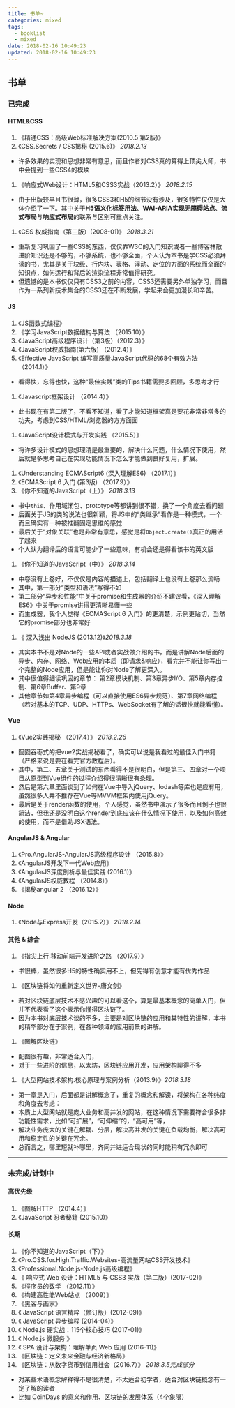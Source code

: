 ```yaml
---
title: 书单~
categories: mixed
tags:
  - booklist
  - mixed
date: 2018-02-16 10:49:23
updated: 2018-02-16 10:49:23
---
```


## 书单
### 已完成
#### HTML&CSS
1. 《精通CSS：高级Web标准解决方案(2010.5 第2版)》
1. 《CSS.Secrets / CSS揭秘 (2015.6)》 *2018.2.13*
  - 许多效果的实现和思想非常有意思，而且作者对CSS真的算得上顶尖大师，书中会提到一些CSS4的模块
1. 《响应式Web设计：HTML5和CSS3实战（2013.2）》 *2018.2.15*
  - 由于出版较早且书很薄，很多CSS3和H5的细节没有涉及，很多特性仅仅是大体介绍了一下。其中关于**H5语义化标签用法**、**WAI-ARIA实现无障碍站点**、**流式布局**与**响应式布局**的联系与区别可重点关注。
1. 《CSS 权威指南（第三版）(2008-01)》 *2018.3.21*
  - 重新复习巩固了一些CSS的东西，仅仅靠W3C的入门知识或者一些博客林散进阶知识还是不够的，不够系统，也不够全面，个人认为本书是学CSS必须拜读的书，尤其是关于块级、行内块、表格、浮动、定位的方面的系统而全面的知识点，如何运行和背后的渲染流程非常值得研究。
  - 但遗憾的是本书仅仅只有CSS3之前的内容，CSS3还需要另外单独学习，而且作为一系列新技术集合的CSS3还在不断发展，学起来会更加漫长和辛苦。

#### JS
1. 《JS函数式编程》
1. 《学习JavaScript数据结构与算法 （2015.10）》
1. 《JavaScript高级程序设计（第3版）（2012.3）》
1. 《JavaScript权威指南(第六版) （2012.4）》
1. 《Effective JavaScript 编写高质量JavaScript代码的68个有效方法 （2014.1）》
  - 看得快，忘得也快，这种“最佳实践”类的Tips书籍需要多回顾，多思考才行
1. 《Javascript框架设计 （2014.4）》
  - 此书现在有第二版了，不看不知道，看了才能知道框架真是要花非常非常多的功夫，考虑到CSS/HTML/浏览器的方方面面
1. 《JavaScript设计模式与开发实践 （2015.5）》
  - 将许多设计模式的思想理清是最重要的，解决什么问题，什么情况下使用，然后就是多思考自己在实现功能情况下怎么才能做到良好复用，扩展。
1. 《Understanding ECMAScript6 (深入理解ES6) （2017.1）》
1. 《ECMAScript 6 入门 (第3版) （2017.9）》
1. 《你不知道的JavaScript（上）》 *2018.3.13*
  - 书中`this`、作用域闭包、prototype等都讲到很不错，换了一个角度去看问题
  - 后面关于JS的类的说法也很新颖，将JS中的“类继承”看作是一种模式，一个而且确实有一种被推翻固定思维的感觉
  - 最后关于“对象关联”也是非常有意思，感觉是将`Object.create()`真正的用活了起来
  - 个人认为翻译后的语言可能少了一些意味，有机会还是得看该书的英文版
1. 《你不知道的JavaScript（中）》 *2018.3.14*
  - 中卷没有上卷好，不仅仅是内容的描述上，包括翻译上也没有上卷那么流畅
  - 其中，第一部分“类型和语法”写得不如
  - 第二部分“异步和性能”中关于promise和生成器的介绍不建议看，《深入理解ES6》中关于promise讲得更清晰易懂一些
  - 而生成器，我个人觉得《ECMAScript 6 入门》的更清楚，示例更贴切，当然它的promise部分也非常好
1. 《 深入浅出 NodeJS (2013.12)》*2018.3.18*
  - 其实本书不是对Node的一些API或者实战做介绍的书，而是讲解Node后面的异步、内存、网络、Web应用的本质（即请求&响应），看完并不能让你写出一个完整的Node应用，但是能让你对Node了解更深入。
  - 其中很值得细读巩固的章节：
    第2章模块机制、第3章异步I/O、第5章内存控制、第6章Buffer、第9章
  - 其他章节如第4章异步编程（可以直接使用ES6异步规范）、第7章网络编程（若对基本的TCP、UDP、HTTPs、WebSocket有了解的话很快就能看懂）。

#### Vue
1. 《Vue2实践揭秘 （2017.4）》 *2018.2.26*
  - 囫囵吞枣式的把vue2实战揭秘看了，确实可以说是我看过的最佳入门书籍（严格来说是要在看完官方教程后）。
  - 其中，第二、五章关于测试的东西看得不是很明白，但是第三、四章对一个项目从原型到Vue组件的过程介绍得很清晰很有条理。
  - 然后是第六章里面谈到了如何在Vue中导入jQuery、lodash等库也是应有用，虽然很多人并不推荐在Vue等MVVM框架内使用jQuery。
  - 最后是关于render函数的使用，个人感觉，虽然书中演示了很多而且例子也很简洁，但我还是没明白这个render到底应该在什么情况下使用，以及如何高效的使用，而不是借助JSX语法。


#### AngularJS & Angular
1. 《Pro.AngularJS-AngularJS高级程序设计 （2015.8）》
1. 《AngularJS开发下一代Web应用》
1. 《AngularJS深度剖析与最佳实践 (2016.1)》
1. 《AngularJS权威教程 （2014.8）》
1. 《揭秘angular 2 （2016.12）》

#### Node
1. 《Node与Express开发（2015.2）》 *2018.2.14*

#### 其他 & 综合
1. 《指尖上行 移动前端开发进阶之路 （2017.9）》
  - 书很棒，虽然很多H5的特性确实用不上，但先得有创意才能有优秀作品
1. 《区块链将如何重新定义世界-唐文剑》
  - 若对区块链底层技术不感兴趣的可以看这个，算是最基本概念的简单入门，但并不代表看了这个表示你懂得区块链了。
  - 因为本书对底层技术谈的不多，主要是对区块链的应用和其特性的讲解，本书的精华部分在于案例，在各种领域的应用前景的讲解。
1. 《图解区块链》
  - 配图很有趣，非常适合入门，
  - 对于一些进阶的信息，以太坊，区块链应用开发，应用架构聊得不多
1. 《大型网站技术架构.核心原理与案例分析（2013.9）》*2018.3.18*
  - 第一章是入门，后面都是讲解概念了，重复的概念和解读，将架构在各种纬度和角度去考虑：
  - 本质上大型网站就是庞大业务和高并发的网站，在这种情况下需要符合很多非功能性需求，比如“可扩展”，“可伸缩”的，“高可用”等，
  - 解决业务庞大的关键在解耦、分层，解决高并发的关键在负载均衡，解决高可用和稳定性的关键在冗余。
  - 总而言之，哪里短就补哪里，齐同并进适合现状的同时能稍有冗余即可


----

### 未完成/计划中
#### 高优先级
1. 《图解HTTP （2014.4）》
1. 《JavaScript 忍者秘籍 (2015.10)》


#### 长期
1. 《你不知道的JavaScript（下）》
1. 《Pro.CSS.for.High.Traffic.Websites-高流量网站CSS开发技术》
1. 《Professional.Node.js-Node.js高级编程》
1. 《 响应式 Web 设计：HTML5 与 CSS3 实战（第二版）(2017-02)》
1. 《程序员的数学 （2012.11）》
1. 《构建高性能Web站点 （2009）》
1. 《黑客与画家》
1. 《 JavaScript 语言精粹（修订版）(2012-09)》
1. 《 JavaScript 异步编程 (2014-04)》
1. 《 Node.js 硬实战：115个核心技巧 (2017-01)》
1. 《 Node.js 微服务 》
1. 《 SPA 设计与架构：理解单页 Web 应用 (2016-11)》
1. 《区块链：定义未来金融与经济新格局》
1. 《区块链：从数字货币到信用社会（2016.7）》 *2018.3.5完成部分*
  - 对某些术语概念解释得不是很清楚，不太适合初学者，适合对区块链概念有一定了解的读者
  - 比如 CoinDays 的意义和作用、区块链的发展体系（4个象限）